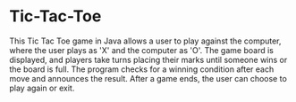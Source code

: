 # Tic-Tac-Toe
This Tic Tac Toe game in Java allows a user to play against the computer, where the user plays as 'X' and the computer as 'O'. The game board is displayed, and players take turns placing their marks until someone wins or the board is full. The program checks for a winning condition after each move and announces the result. After a game ends, the user can choose to play again or exit.
